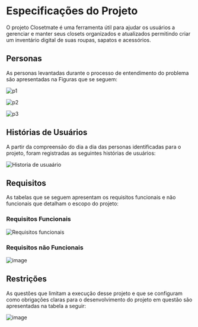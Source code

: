 # Especificações do Projeto

O projeto Closetmate é uma ferramenta útil para ajudar os usuários a gerenciar e manter seus closets organizados e atualizados permitindo criar um inventário digital de suas roupas, sapatos e acessórios.

## Personas

As personas levantadas durante o processo de entendimento do problema são apresentadas na Figuras que se seguem:

![p1](https://user-images.githubusercontent.com/126190493/232249653-c9cf0516-55a8-4a01-9cff-796988bfa0f1.png)

![p2](https://user-images.githubusercontent.com/126190493/232249661-faa639f1-939c-4146-badd-d2f544235e1c.png)

![p3](https://user-images.githubusercontent.com/126190493/232249665-b4cc1bd4-60dd-4c6a-815f-9a36e7d67444.png)




## Histórias de Usuários

A partir da compreensão do dia a dia das personas identificadas para o projeto, foram registradas as seguintes histórias de usuários:


![Historia de usuaário](https://user-images.githubusercontent.com/126190493/232942776-1ad05793-d2ba-4662-900b-76ff2d4cbeb2.jpg)

## Requisitos

As tabelas que se seguem apresentam os requisitos funcionais e não funcionais que detalham o escopo do projeto:

### Requisitos Funcionais

![Requisitos funcionais](https://user-images.githubusercontent.com/126190493/232943081-d1fcfd0f-3f57-41bd-9fc2-37b503102722.jpg)

### Requisitos não Funcionais

![image](https://user-images.githubusercontent.com/126190493/232249877-1d7d64ba-e9b0-45be-be3c-3d0b31cc1bac.png)

## Restrições
As questões que limitam a execução desse projeto e que se configuram como obrigações claras para o desenvolvimento do projeto em questão são apresentadas na tabela a seguir:

![image](https://user-images.githubusercontent.com/126190493/232249990-08fde610-f0e1-467b-ae68-5798f8aa6b2f.png)

